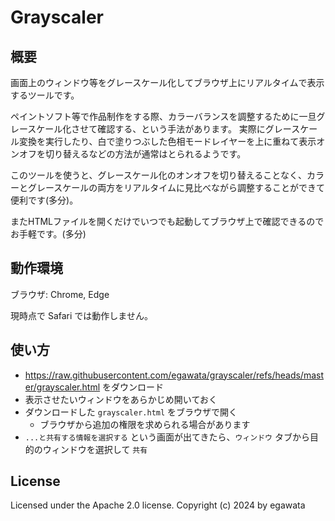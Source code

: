 # Grayscaler

## 概要

画面上のウィンドウ等をグレースケール化してブラウザ上にリアルタイムで表示するツールです。

ペイントソフト等で作品制作をする際、カラーバランスを調整するために一旦グレースケール化させて確認する、という手法があります。
実際にグレースケール変換を実行したり、白で塗りつぶした色相モードレイヤーを上に重ねて表示オンオフを切り替えるなどの方法が通常はとられるようです。

このツールを使うと、グレースケール化のオンオフを切り替えることなく、カラーとグレースケールの両方をリアルタイムに見比べながら調整することができて便利です(多分)。

またHTMLファイルを開くだけでいつでも起動してブラウザ上で確認できるのでお手軽です。(多分)


## 動作環境

ブラウザ: Chrome, Edge

現時点で Safari では動作しません。


## 使い方

- https://raw.githubusercontent.com/egawata/grayscaler/refs/heads/master/grayscaler.html をダウンロード
- 表示させたいウィンドウをあらかじめ開いておく
- ダウンロードした `grayscaler.html` をブラウザで開く
    - ブラウザから追加の権限を求められる場合があります
- `...と共有する情報を選択する` という画面が出てきたら、`ウィンドウ` タブから目的のウィンドウを選択して `共有`


## License

Licensed under the Apache 2.0 license. Copyright (c) 2024 by egawata
